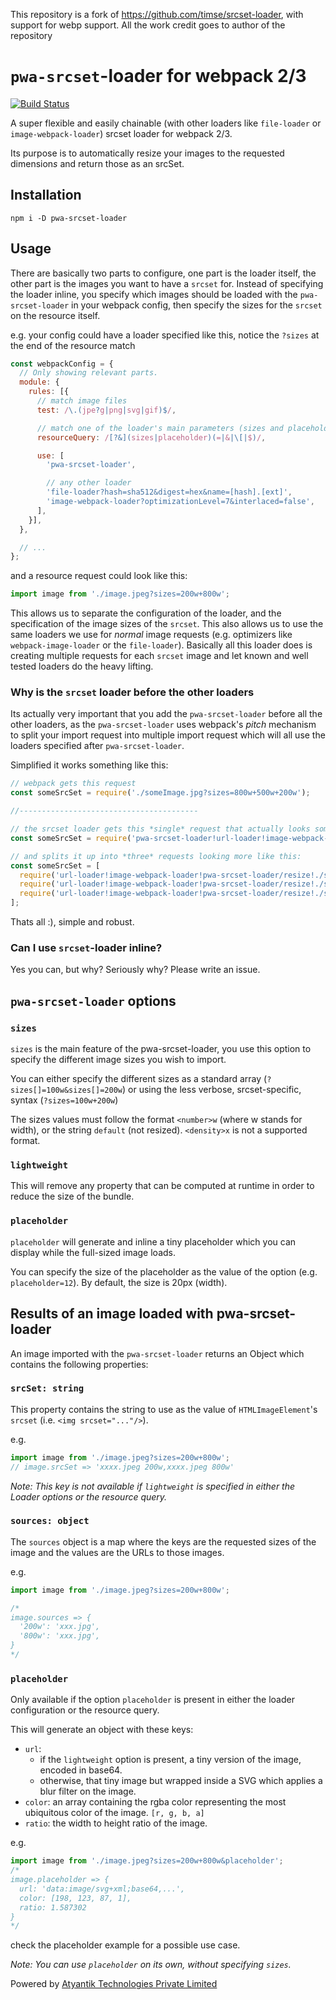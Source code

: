 This repository is a fork of https://github.com/timse/srcset-loader, with support for webp support. All the work credit goes to author of the repository

# `pwa-srcset`-loader for webpack 2/3
[![Build Status](https://travis-ci.org/Atyantik/pwa-srcset-loader.svg?branch=master)](https://travis-ci.org/Atyantik/pwa-srcset-loader)

A super flexible and easily chainable (with other loaders like `file-loader` or `image-webpack-loader`) srcset loader for webpack 2/3.

Its purpose is to automatically resize your images to the requested dimension*s* and return those as an srcSet.

## Installation

`npm i -D pwa-srcset-loader`

## Usage

There are basically two parts to configure, one part is the loader itself, the other part is the images you want to have a `srcset` for.
Instead of specifying the loader inline, you specify which images should be loaded with the `pwa-srcset-loader` in your webpack config,
then specify the sizes for the `srcset` on the resource itself.

e.g. your config could have a loader specified like this, notice the `?sizes` at the end of the resource match

```javascript
const webpackConfig = {
  // Only showing relevant parts.
  module: {
    rules: [{
      // match image files
      test: /\.(jpe?g|png|svg|gif)$/,

      // match one of the loader's main parameters (sizes and placeholder)
      resourceQuery: /[?&](sizes|placeholder)(=|&|\[|$)/,

      use: [
        'pwa-srcset-loader',

        // any other loader
        'file-loader?hash=sha512&digest=hex&name=[hash].[ext]',
        'image-webpack-loader?optimizationLevel=7&interlaced=false',
      ],
    }],
  },

  // ...
};
```

and a resource request could look like this:

```javascript
import image from './image.jpeg?sizes=200w+800w';
```

This allows us to separate the configuration of the loader, and the specification of the image sizes of the `srcset`.
This also allows us to use the same loaders we use for *normal* image requests (e.g. optimizers like `webpack-image-loader` or the `file-loader`).
Basically all this loader does is creating multiple requests for each `srcset` image and let known and well tested loaders do the heavy lifting.

### Why is the `srcset` loader before the other loaders

Its actually very important that you add the `pwa-srcset-loader` before all the other loaders, as the `pwa-srcset-loader` uses
webpack's *pitch* mechanism to split your import request into multiple import request which will all use the loaders
specified after `pwa-srcset-loader`.

Simplified it works something like this:

```javascript
// webpack gets this request
const someSrcSet = require('./someImage.jpg?sizes=800w+500w+200w');

//----------------------------------------

// the srcset loader gets this *single* request that actually looks something like this:
const someSrcSet = require('pwa-srcset-loader!url-loader!image-webpack-loader!./someImage.jpg?sizes=800w+500w+200w');

// and splits it up into *three* requests looking more like this:
const someSrcSet = [
  require('url-loader!image-webpack-loader!pwa-srcset-loader/resize!./someImage.jpg?size=800'),
  require('url-loader!image-webpack-loader!pwa-srcset-loader/resize!./someImage.jpg?size=500'),
  require('url-loader!image-webpack-loader!pwa-srcset-loader/resize!./someImage.jpg?size=200'),
];
```

Thats all :), simple and robust.

### Can I use `srcset`-loader inline?
Yes you can, but why? Seriously why? Please write an issue.

## `pwa-srcset-loader` options

### `sizes`

`sizes` is the main feature of the pwa-srcset-loader, you use this option to specify the different image sizes you wish to import.

You can either specify the different sizes as a standard array (`?sizes[]=100w&sizes[]=200w`) or using the less verbose, srcset-specific, syntax (`?sizes=100w+200w`)

The sizes values must follow the format `<number>w` (where w stands for width), or the string `default` (not resized). `<density>x` is not a supported format.

### `lightweight`

This will remove any property that can be computed at runtime in order to reduce the size of the bundle.

### `placeholder`

`placeholder` will generate and inline a tiny placeholder which you can display while the full-sized image loads.

You can specify the size of the placeholder as the value of the option (e.g. `placeholder=12`). By default, the size is 20px (width).

## Results of an image loaded with pwa-srcset-loader

An image imported with the `pwa-srcset-loader` returns an Object which contains the following properties:

### `srcSet: string`

This property contains the string to use as the value of `HTMLImageElement`'s `srcset` (i.e. `<img srcset="..."/>`).

e.g.

```javascript
import image from './image.jpeg?sizes=200w+800w';
// image.srcSet => 'xxxx.jpeg 200w,xxxx.jpeg 800w'
```

*Note: This key is not available if `lightweight` is specified in either the Loader options or the resource query.*

### `sources: object`

The `sources` object is a map where the keys are the requested sizes of the image and the values are the URLs to those images.

e.g.

```javascript
import image from './image.jpeg?sizes=200w+800w';

/*
image.sources => {
  '200w': 'xxx.jpg',
  '800w': 'xxx.jpg',
}
*/
```

### `placeholder`

Only available if the option `placeholder` is present in either the loader configuration or the resource query.

This will generate an object with these keys:
 - `url`:
    - if the `lightweight` option is present, a tiny version of the image, encoded in base64.
    - otherwise, that tiny image but wrapped inside a SVG which applies a blur filter on the image.
 - `color`: an array containing the rgba color representing the most ubiquitous color of the image. `[r, g, b, a]`
 - `ratio`: the width to height ratio of the image.

e.g.

```js
import image from './image.jpeg?sizes=200w+800w&placeholder';
/*
image.placeholder => {
  url: 'data:image/svg+xml;base64,...',
  color: [198, 123, 87, 1],
  ratio: 1.587302
}
*/
```

check the placeholder example for a possible use case.

*Note: You can use `placeholder` on its own, without specifying `sizes`.*

Powered by [Atyantik Technologies Private Limited](https://www.atyantik.com)